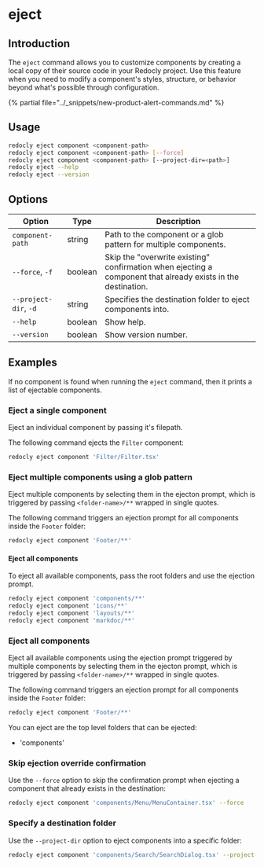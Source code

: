 # eject

## Introduction

The `eject` command allows you to customize components by creating a local copy of their source code in your Redocly project.
Use this feature when you need to modify a component's styles, structure, or behavior beyond what's possible through configuration.

{% partial file="../_snippets/new-product-alert-commands.md" %}

## Usage

```bash
redocly eject component <component-path>
redocly eject component <component-path> [--force]
redocly eject component <component-path> [--project-dir=<path>]
redocly eject --help
redocly eject --version
```

## Options

| Option | Type | Description |
|--------|------|-------------|
| `component-path` | string | Path to the component or a glob pattern for multiple components. |
| `--force`, `-f` | boolean | Skip the "overwrite existing" confirmation when ejecting a component that already exists in the destination. |
| `--project-dir`, `-d` | string | Specifies the destination folder to eject components into. |
| `--help` | boolean | Show help. |
| `--version` | boolean | Show version number. |

## Examples

If no component is found when running the `eject` command, then it prints a list of ejectable components.

### Eject a single component

Eject an individual component by passing it's filepath.

The following command ejects the `Filter` component:

```bash
redocly eject component 'Filter/Filter.tsx'
```

### Eject multiple components using a glob pattern

Eject multiple components by selecting them in the ejecton prompt, which is triggered by passing `<folder-name>/**` wrapped in single quotes.

The following command triggers an ejection prompt for all components inside the `Footer` folder:

```bash
redocly eject component 'Footer/**'
```

#### Eject all components

To eject all available components, pass the root folders and use the ejection prompt.

```bash
redocly eject component 'components/**'
redocly eject component 'icons/**'
redocly eject component 'layouts/**'
redocly eject component 'markdoc/**'
```

### Eject all components

Eject all available components using the ejection prompt triggered by  multiple components by selecting them in the ejecton prompt, which is triggered by passing `<folder-name>/**` wrapped in single quotes.

The following command triggers an ejection prompt for all components inside the `Footer` folder:

```bash
redocly eject component 'Footer/**'
```

You can eject  are the top level folders that can be ejected:
- 'components'

### Skip ejection override confirmation

Use the `--force` option to skip the confirmation prompt when ejecting a component that already exists in the destination:

```bash
redocly eject component 'components/Menu/MenuContainer.tsx' --force
```

### Specify a destination folder

Use the `--project-dir` option to eject components into a specific folder:

```bash
redocly eject component 'components/Search/SearchDialog.tsx' --project-dir='playground'
```